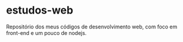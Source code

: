 # estudos-web
Repositório dos meus códigos de desenvolvimento web, com foco em front-end e um pouco de nodejs.
